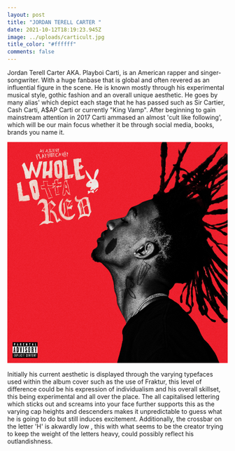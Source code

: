 ```yaml
---
layout: post
title: "JORDAN TERELL CARTER "
date: 2021-10-12T18:19:23.945Z
image: ../uploads/carticult.jpg
title_color: "#ffffff"
comments: false
---
```

Jordan Terell Carter AKA. Playboi Carti, is an American rapper and singer-songwriter. With a huge fanbase that is global and often revered as an influential figure in the scene. He is known mostly through his experimental musical style, gothic fashion and an overall unique aesthetic. He goes by many alias' which depict each stage that he has passed such as Sir Cartier, Cash Carti, A$AP Carti or currently "King Vamp". After beginning to gain mainstream attention in 2017 Carti ammased an almost 'cult like following', which will be our main focus whether it be through social media, books, brands you name it.

![His most recent album WHOLE LOTTA RED](../uploads/wjhd5yar7p721-900x900.png)

Initially his current aesthetic is displayed through the varying typefaces used within the album cover such as the use of Fraktur, this level of difference could be his expression of individualism and his overall skillset, this being experimental and all over the place. The all capitalised lettering which sticks out and screams into your face further supports this as the varying cap heights and descenders makes it unpredictable to guess what he is going to do but still induces excitement. Additionally, the crossbar on the letter 'H' is akwardly low , this with what seems to be the creator trying to keep the weight of the letters heavy, could possibly reflect his outlandishness.
